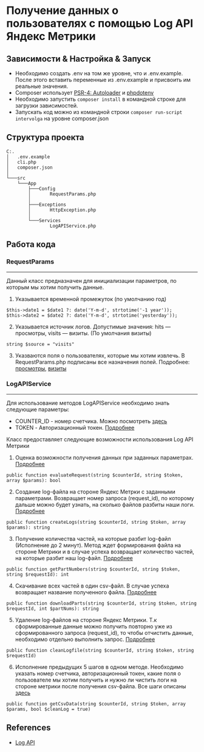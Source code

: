 Получение данных о пользователях с помощью Log API Яндекс Метрики
===
## Зависимости & Настройка & Запуск
- Необходимо создать .env на том же уровне, что и .env.example. После этого вставить переменные из .env.example и присвоить им реальные значения.
- Composer использует [PSR-4: Autoloader](https://www.php-fig.org/psr/psr-4/) и [phpdotenv](https://github.com/vlucas/phpdotenv)
- Необходимо запустить `composer install` в командной строке для загрузки зависимостей.
- Запускать код можно из командной строки `composer run-script intervolga` на уровне composer.json

## Структура проекта
```
C:.
│   .env.example
│   cli.php
│   composer.json
│
└───src
    └───App
        ├───Config
        │       RequestParams.php
        │
        ├───Exceptions
        │       HttpException.php
        │
        └───Services
                LogAPIService.php
```
## Работа кода
### RequestParams
---
Данный класс предназначен для инициализации параметров, по которым мы хотим получить данные. 
1. Указывается временной промежуток (по умолчанию год) 
```
$this->date1 = $date1 ?: date('Y-m-d', strtotime('-1 year'));
$this->date2 = $date2 ?: date('Y-m-d', strtotime('yesterday'));
```
2. Указывается источник логов. Допустимые значения: hits — просмотры, visits — визиты. (По умолчания визиты)
```
string $source = "visits"
```
3. Указваются поля о пользователях, которые мы хотим извлечь. В RequestParams.php подписаны все назначения полей. Подробнее: [просмотры](https://yandex.ru/dev/metrika/doc/api2/logs/fields/hits.html), [визиты](https://yandex.ru/dev/metrika/doc/api2/logs/fields/visits.html)

### LogAPIService
---
Для использование методов LogAPIService необходимо знать следующие параметры:
- COUNTER_ID - номер счетчика. Можно посмотреть [здесь](https://metrika.yandex.ru/list/)
- TOKEN - Авторизационный токен. [Подробнее](https://yandex.ru/dev/metrika/doc/api2/intro/authorization.html)

Класс предоставляет следующие возможности использования Log API Метрики

1. Оценка возможности получения данных при заданных параметрах. [Подробнее](https://yandex.ru/dev/metrika/doc/api2/logs/queries/evaluate.html)
  ```
  public function evaluateRequest(string $counterId, string $token, array $params): bool
  ```
2. Создание log-файла на стороне Яндекс Метрки с заданными параметрами. Возвращает номер запроса (request_id), по которому дальше можно будет узнать, на сколько файлов разбиты наши логи. [Подробнее](https://yandex.ru/dev/metrika/doc/api2/logs/queries/createlogrequest.html)
```
public function createLogs(string $counterId, string $token, array $params): string
```
3. Получение количества частей, на которые разбит log-файл (Исполнение до 2 минут). Метод ждет формирования файла на стороне Метрики и в случае успеха возвращает количество частей, на которые разбит наш log-файл. [Подробнее](https://yandex.ru/dev/metrika/doc/api2/logs/queries/getlogrequest.html)
```
public function getPartNumbers(string $counterId, string $token, string $requestId): int
```
4. Скачивание всех частей в один csv-файл. В случае успеха возвращает название полученного файла. [Подробнее](https://yandex.ru/dev/metrika/doc/api2/logs/queries/download.html)
```
public function downloadParts(string $counterId, string $token, string $requestId, int $partNums): string
```

5. Удаление log-файлов на стороне Яндекс Метрики. Т.к сформированные данные можно получить повторно уже из сформированного запроса (request_id), то чтобы отчистить данные, необходимо отдельно выполнить запрос. [Подробнее](https://yandex.ru/dev/metrika/doc/api2/logs/queries/clean.html)
```
public function cleanLogfile(string $counterId, string $token, string $requestId)
```

6. Исполнение предыдущих 5 шагов в одном методе. Необходимо указать номер счетчика, авторизационный токен, какие поля о пользователе мы хотим получить и нужно ли чистить логи на стороне метрики после получения csv-файла. Все шаги описаны [здесь](https://yandex.ru/dev/metrika/doc/api2/logs/practice/quick-start.html)
```
public function getCsvData(string $counterId, string $token, array $params, bool $cleanLog = true)
```
## References
- [Log API](https://yandex.ru/dev/metrika/doc/api2/logs/intro.html)


  
